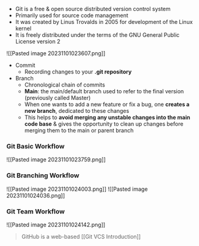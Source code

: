 - Git is a free & open source distributed version control system
- Primarily used for source code management
- It was created by Linus Trovalds in 2005 for development of the Linux kernel
- It is freely distributed under the terms of the GNU General Public License version 2

![[Pasted image 20231101023607.png]]
- Commit
    - Recording changes to your **.git repository**
- Branch
    - Chronological chain of commits
    - **Main**: the main/default branch used to refer to the final version (previously called Master)
    - When one wants to add a new feature or fix a bug, one **creates a new branch**, dedicated to these changes
    - This helps to **avoid merging any unstable changes into the main code base** & gives the opportunity to clean up changes before merging them to the main or parent branch

### Git Basic Workflow
![[Pasted image 20231101023759.png]]

### Git Branching Workflow
![[Pasted image 20231101024003.png]]
![[Pasted image 20231101024036.png]]

### Git Team Workflow
![[Pasted image 20231101024142.png]]

>	GitHub is a web-based [[Git VCS Introduction]]